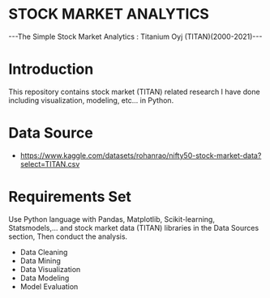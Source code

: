 # STOCK MARKET ANALYTICS
---The Simple Stock Market Analytics : Titanium Oyj (TITAN)(2000-2021)---

# Introduction
This repository contains stock market (TITAN) related research I have done including visualization, modeling, etc... in Python.

# Data Source
* https://www.kaggle.com/datasets/rohanrao/nifty50-stock-market-data?select=TITAN.csv

# Requirements Set
Use Python language with Pandas, Matplotlib, Scikit-learning, Statsmodels,... and stock market data (TITAN) libraries in the Data Sources section, Then conduct the analysis.
* Data Cleaning
* Data Mining
* Data Visualization
* Data Modeling
* Model Evaluation
